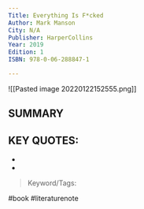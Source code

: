 ```yaml
---
Title: Everything Is F*cked
Author: Mark Manson
City: N/A
Publisher: HarperCollins
Year: 2019
Edition: 1
ISBN: 978-0-06-288847-1

---
```


![[Pasted image 20220122152555.png]]

## SUMMARY
> 
## KEY QUOTES:
- 
- 

> Keyword/Tags: 

#book
#literaturenote